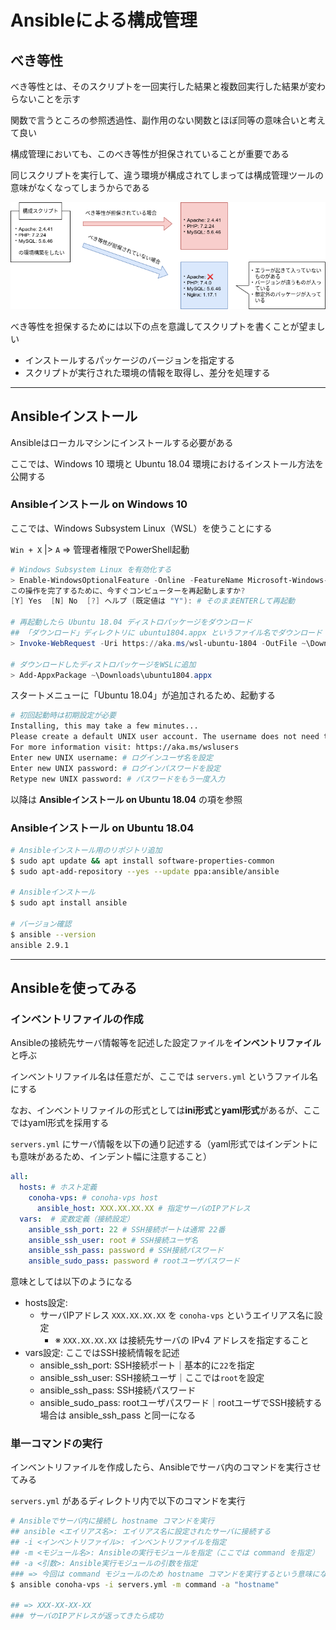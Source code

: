 # Ansibleによる構成管理

## べき等性

べき等性とは、そのスクリプトを一回実行した結果と複数回実行した結果が変わらないことを示す

関数で言うところの参照透過性、副作用のない関数とほぼ同等の意味合いと考えて良い

構成管理においても、このべき等性が担保されていることが重要である

同じスクリプトを実行して、違う環境が構成されてしまっては構成管理ツールの意味がなくなってしまうからである

![idempotency.png](./img/idempotency.png)

べき等性を担保するためには以下の点を意識してスクリプトを書くことが望ましい

- インストールするパッケージのバージョンを指定する
- スクリプトが実行された環境の情報を取得し、差分を処理する

***

## Ansibleインストール

Ansibleはローカルマシンにインストールする必要がある

ここでは、Windows 10 環境と Ubuntu 18.04 環境におけるインストール方法を公開する

### Ansibleインストール on Windows 10
ここでは、Windows Subsystem Linux（WSL）を使うことにする

`Win + X` |> `A` => 管理者権限でPowerShell起動

```powershell
# Windows Subsystem Linux を有効化する
> Enable-WindowsOptionalFeature -Online -FeatureName Microsoft-Windows-Subsystem-Linux
この操作を完了するために、今すぐコンピューターを再起動しますか?
[Y] Yes  [N] No  [?] ヘルプ (既定値は "Y"): # そのままENTERして再起動

# 再起動したら Ubuntu 18.04 ディストロパッケージをダウンロード
## 「ダウンロード」ディレクトリに ubuntu1804.appx というファイル名でダウンロード
> Invoke-WebRequest -Uri https://aka.ms/wsl-ubuntu-1804 -OutFile ~\Downloads\ubuntu1804.appx -UseBasicParsing

# ダウンロードしたディストロパッケージをWSLに追加
> Add-AppxPackage ~\Downloads\ubuntu1804.appx
```

スタートメニューに「Ubuntu 18.04」が追加されるため、起動する

```bash
# 初回起動時は初期設定が必要
Installing, this may take a few minutes...
Please create a default UNIX user account. The username does not need to match your Windows username.
For more information visit: https://aka.ms/wslusers
Enter new UNIX username: # ログインユーザ名を設定
Enter new UNIX password: # ログインパスワードを設定
Retype new UNIX password: # パスワードをもう一度入力
```

以降は **Ansibleインストール on Ubuntu 18.04** の項を参照

### Ansibleインストール on Ubuntu 18.04
```bash
# Ansibleインストール用のリポジトリ追加
$ sudo apt update && apt install software-properties-common
$ sudo apt-add-repository --yes --update ppa:ansible/ansible

# Ansibleインストール
$ sudo apt install ansible

# バージョン確認
$ ansible --version
ansible 2.9.1
```

***

## Ansibleを使ってみる

### インベントリファイルの作成
Ansibleの接続先サーバ情報等を記述した設定ファイルを**インベントリファイル**と呼ぶ

インベントリファイル名は任意だが、ここでは `servers.yml` というファイル名にする

なお、インベントリファイルの形式としては**ini形式**と**yaml形式**があるが、ここではyaml形式を採用する

`servers.yml` にサーバ情報を以下の通り記述する（yaml形式ではインデントにも意味があるため、インデント幅に注意すること）

```yaml
all:
  hosts: # ホスト定義
    conoha-vps: # conoha-vps host
      ansible_host: XXX.XX.XX.XX # 指定サーバのIPアドレス
  vars:  # 変数定義（接続設定）
    ansible_ssh_port: 22 # SSH接続ポートは通常 22番
    ansible_ssh_user: root # SSH接続ユーザ名
    ansible_ssh_pass: password # SSH接続パスワード
    ansible_sudo_pass: password # rootユーザパスワード
```

意味としては以下のようになる

- hosts設定:
    - サーバIPアドレス `XXX.XX.XX.XX` を `conoha-vps` というエイリアス名に設定
        - ※ `XXX.XX.XX.XX` は接続先サーバの IPv4 アドレスを指定すること
- vars設定: ここではSSH接続情報を記述
    - ansible_ssh_port: SSH接続ポート｜基本的に`22`を指定
    - ansible_ssh_user: SSH接続ユーザ｜ここでは`root`を設定
    - ansible_ssh_pass: SSH接続パスワード
    - ansible_sudo_pass: rootユーザパスワード｜rootユーザでSSH接続する場合は ansible_ssh_pass と同一になる

### 単一コマンドの実行
インベントリファイルを作成したら、Ansibleでサーバ内のコマンドを実行させてみる

`servers.yml` があるディレクトリ内で以下のコマンドを実行

```bash
# Ansibleでサーバ内に接続し hostname コマンドを実行
## ansible <エイリアス名>: エイリアス名に設定されたサーバに接続する
## -i <インベントリファイル>: インベントリファイルを指定
## -m <モジュール名>: Ansibleの実行モジュールを指定（ここでは command を指定）
## -a <引数>: Ansible実行モジュールの引数を指定
### => 今回は command モジュールのため hostname コマンドを実行するという意味になる
$ ansible conoha-vps -i servers.yml -m command -a "hostname" 

## => XXX-XX-XX-XX
### サーバのIPアドレスが返ってきたら成功
```
